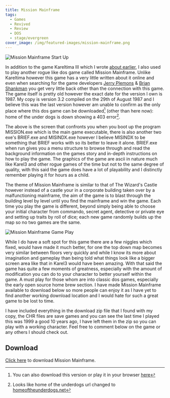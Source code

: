 ```yaml
---
title: Mission Mainframe
tags: 
  - Games
  - Revived
  - Review
  - DOS
  - stage/evergreen
cover_image: /img/featured-images/mission-mainframe.png
---
```


![Mission Mainframe Start Up](/img/mission-mainframe-1.png "Mission Mainframe Start Up")

In addition to the game Kareltima III which I wrote [about earlier](/blog/games/kareltima-iii-the-self-beating-machine/), I also used to play another rogue like dos game called Mission Mainframe. Unlike Kareltima however this game has a very little written about it online and even when searching for the game developers [Jerry Plemons](http://www.google.co.uk/search?q=Jerry+Plemons) &amp; [Brian Shankman](http://www.google.co.uk/search?q=Brian+Shankman) you get very little back other than the connection with this game. The game itself is pretty old however the exact date for the version I own is 1987. My copy is version 3.2 compiled on the 29th of August 1987 and I believe this was the last version however am unable to confirm as the only place where this dos game can be downloaded[^1] (other than here now): home of the under dogs is down showing a 403 error[^2].

The above is the screen that confronts you when you boot up the program MISSION.exe which is the main game executable, there is also another two exe's BRIEF.exe and MISINDX.exe however I believe MISINDX to be something that BRIEF works with so its better to leave it alone. BRIEF.exe when run gives you a menu structure to browse through and read the background information on the games story and in-depth instructions on how to play the game. The graphics of the game are ascii in nature much like Karel3 and other rogue games of the time but not to the same degree of quality, with this said the game does have a lot of playability and I distinctly remember playing it for hours as a child. 

The theme of Mission Mainframe is similar to that of The Wizard's Castle however instead of a castle your in a corporate building taken over by a malfunctioning mainframe, the aim of the game is to blast through the building level by level until you find the mainframe and win the game. Each time you play the game is different, beyond simply being able to choose your initial character from commando, secret agent, detective or private eye and setting up traits by roll of dice; each new game randomly builds up the map so no two games are the same.

![Mission Mainframe Game Play](/img/mission-mainframe-2.png "Mission Mainframe Game Play")

While I do have a soft spot for this game there are a few niggles which fixed, would have made it much better, for one the top down map becomes very similar between floors very quickly and while I know its more about imagination and gameplay than being told what things look like a bigger screen area like that in Karel3 would have been amazing. With that said the game has quite a few moments of greatness, especially with the amount of modification you can do to your character to better yourself within the game. A must play for those whom are into classic dos games, especially the early open source home brew section. I have made Mission Mainframe available to download below so more people can enjoy it as I have yet to find another working download location and I would hate for such a great game to be lost to time.

I have included everything in the download zip file that I found with my copy, the CHR files are save games and you can see the last time I played this was 1999 a good 10 years ago, I have left them in the zip so you can play with a working character. Feel free to comment below on the game or any others I should check out.

## Download

[Click here](/files/mission-mainframe-dos.zip) to download Mission Mainframe.

[^1]: You can also download this version or play it in your browser [here](http://www.myabandonware.com/game/mission-mainframe-2e6)
[^2]: Looks like home of the underdogs url changed to [homeoftheunderdogs.net](http://homeoftheunderdogs.net/game.php?id=4772)
